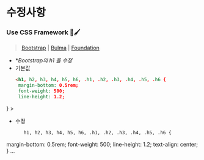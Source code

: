 # 수정사항

### Use CSS Framework 🎨🖌
>[Bootstrap](https://getbootstrap.kr/) | [Bulma](https://bulma.io/) | [Foundation](https://get.foundation/)
 
 
 
  * **Bootstrap의 h1 을 수정* 
  * 기본값 
     ```html
    <h1, h2, h3, h4, h5, h6, .h1, .h2, .h3, .h4, .h5, .h6 {
      margin-bottom: 0.5rem;
      font-weight: 500;
      line-height: 1.2;
} >
  * 수정 
      ``` html  
         h1, h2, h3, h4, h5, h6, .h1, .h2, .h3, .h4, .h5, .h6 {
  margin-bottom: 0.5rem;
  font-weight: 500;
  line-height: 1.2;
  text-align: center;
}
              ...

